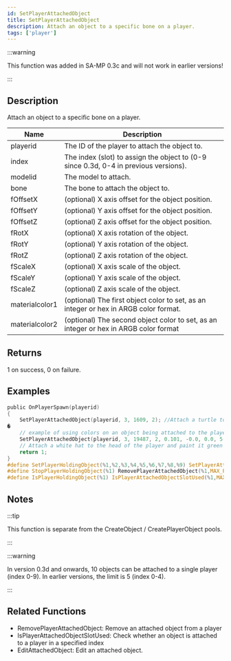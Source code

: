 ```yaml
---
id: SetPlayerAttachedObject
title: SetPlayerAttachedObject
description: Attach an object to a specific bone on a player.
tags: ['player']
---
```


<TagLinks />

:::warning

This function was added in SA-MP 0.3c  and will not work in earlier versions!

:::

## Description

Attach an object to a specific bone on a player.


| Name | Description |
|------|-------------|
|playerid | The ID of the player to attach the object to.|
|index | The index (slot) to assign the object to (0-9 since 0.3d, 0-4 in previous versions).|
|modelid | The model to attach.|
|bone | The bone to attach the object to.|
|fOffsetX | (optional) X axis offset for the object position.|
|fOffsetY | (optional) Y axis offset for the object position.|
|fOffsetZ | (optional) Z axis offset for the object position.|
|fRotX | (optional) X axis rotation of the object.|
|fRotY | (optional) Y axis rotation of the object.|
|fRotZ | (optional) Z axis rotation of the object.|
|fScaleX | (optional) X axis scale of the object.|
|fScaleY | (optional) Y axis scale of the object.|
|fScaleZ | (optional) Z axis scale of the object.|
|materialcolor1 | (optional) The first object color to set, as an integer or hex in ARGB color format.|
|materialcolor2 | (optional) The second object color to set, as an integer or hex in ARGB color format|


## Returns

1 on success, 0 on failure.


## Examples


```c
public OnPlayerSpawn(playerid)
{
    SetPlayerAttachedObject(playerid, 3, 1609, 2); //Attach a turtle to the playerid's head, in slot 3
�
    // example of using colors on an object being attached to the player:
    SetPlayerAttachedObject(playerid, 3, 19487, 2, 0.101, -0.0, 0.0, 5.50, 84.60, 83.7, 1.0, 1.0, 1.0, 0xFF00FF00);
    // Attach a white hat to the head of the player and paint it green
    return 1;
}
#define SetPlayerHoldingObject(%1,%2,%3,%4,%5,%6,%7,%8,%9) SetPlayerAttachedObject(%1,MAX_PLAYER_ATTACHED_OBJECTS-1,%2,%3,%4,%5,%6,%7,%8,%9)
#define StopPlayerHoldingObject(%1) RemovePlayerAttachedObject(%1,MAX_PLAYER_ATTACHED_OBJECTS-1)
#define IsPlayerHoldingObject(%1) IsPlayerAttachedObjectSlotUsed(%1,MAX_PLAYER_ATTACHED_OBJECTS-1)
```


## Notes

:::tip

This function is separate from the CreateObject / CreatePlayerObject pools.

:::


:::warning

In version 0.3d and onwards, 10 objects can be attached to a single player (index 0-9). In earlier versions, the limit is 5 (index 0-4).

:::


## Related Functions


-  RemovePlayerAttachedObject: Remove an attached object from a player
-  IsPlayerAttachedObjectSlotUsed: Check whether an object is attached to a player in a specified index
-  EditAttachedObject: Edit an attached object.